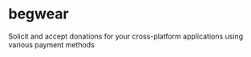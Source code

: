 # begwear
Solicit and accept donations for your cross-platform applications using various payment methods
